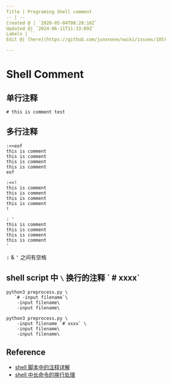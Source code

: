 ```yaml
---
Title | Programing Shell comment
-- | --
Created @ | `2020-05-04T08:28:16Z`
Updated @| `2024-06-11T11:33:09Z`
Labels | ``
Edit @| [here](https://github.com/junxnone/xwiki/issues/105)

---
```

# Shell Comment




## 单行注释

```
# this is comment test
```

## 多行注释

```
:<<eof
this is comment
this is comment
this is comment
this is comment
eof
```
```
:<<!
this is comment
this is comment
this is comment
this is comment
!
```
```
: '
this is comment
this is comment
this is comment
this is comment
'
```

<kbd>:</kbd> & <kbd>'</kbd> 之间有空格

## shell script 中 `\` 换行的注释 \` # xxxx\`

```
python3 preprocess.py \
   `# -input filename`\
    -input filename\
    -input filename\
```
```
python3 preprocess.py \
    -input filename `# xxxx` \
    -input filename\
    -input filename\
```


## Reference
- [shell 脚本中的注释详解](https://www.cnblogs.com/dylancao/p/11797412.html)
- [shell 中长命令的换行处理](https://www.cnblogs.com/Wayou/p/line_break_for_long_shell_command.html)


